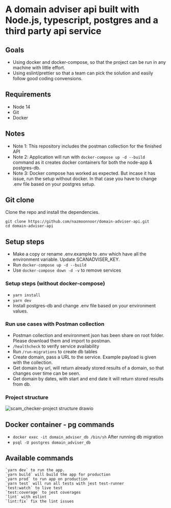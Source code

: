 # A domain adviser api built with Node.js, typescript, postgres and a third party api service

## Goals

- Using docker and docker-compose, so that the project can be run in any machine with little effort.
- Using eslint/prettier so that a team can pick the solution and easily follow good coding convensions.

## Requirements

- Node 14
- Git
- Docker

## Notes

- Note 1: This repository includes the postman collection for the finished API
- Note 2: Application will run with `docker-compose up -d --build` command as it creates docker containers for both the node-app & postgres-db.
- Note 3: Docker compose has worked as expected. But incase it has issue, run the setup without docker. In that case you have to change .env file based on your postgres setup.

## Git clone

Clone the repo and install the dependencies.

```
git clone https://github.com/nazmoonnoor/domain-adviser-api.git
cd domain-adviser-api
```

## Setup steps

- Make a copy or rename .env.example to .env which have all the environment variable. Update SCANADVISER_KEY.
- Run `docker-compose up -d --build`
- Use `docker-compose down -d -v` to remove services

### Setup steps (without docker-compose)

- `yarn install`
- `yarn dev`
- Install postgres-db and change .env file based on your environment values.

### Run use cases with Postman collection

- Postman collection and environment json has been share on root folder. Please download them and import to postman.
- `/healthcheck` to verify service availability
- Run `/run-migrations` to create db tables
- Create domain, pass a URL to the service. Example payload is given with the collection.
- Get domain by url, will return already stored results of a domain, so that changes over time can be seen.
- Get domain by dates, with start and end date it will return stored results from db.

### Project structure

![scam_checker-project structure drawio](https://user-images.githubusercontent.com/1157439/147714809-7c6b684c-a202-4d38-95fa-bccd122ea157.png)

## Docker container - pg commands

- `docker exec -it domain_adviser_db /bin/sh`
  After running db migration
- `psql -U postgres domain_adviser_db`

## Available commands

    `yarn dev` to run the app.
    `yarn build` will build the app for production
    `yarn prod` to run app on production
    `yarn test` will run all tests with jest test-runner
    `test:watch` to live test
    `test:coverage` to jest coverages
    `lint` with eslint
    `lint:fix` fix the lint issues
